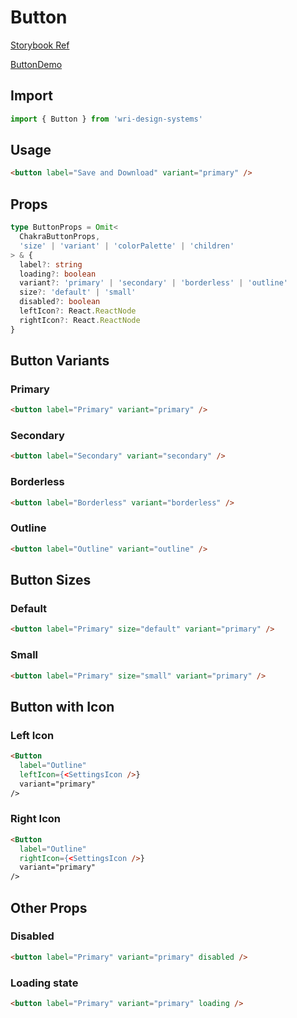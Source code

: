 # Button

[Storybook Ref](https://wri.github.io/wri-design-systems/?path=/docs/buttons-button--docs)

[ButtonDemo](https://github.com/wri/wri-design-systems/blob/main/src/components/Buttons/Button/ButtonDemo.tsx)

## Import

```js
import { Button } from 'wri-design-systems'
```

## Usage

```html
<button label="Save and Download" variant="primary" />
```

## Props

```ts
type ButtonProps = Omit<
  ChakraButtonProps,
  'size' | 'variant' | 'colorPalette' | 'children'
> & {
  label?: string
  loading?: boolean
  variant?: 'primary' | 'secondary' | 'borderless' | 'outline'
  size?: 'default' | 'small'
  disabled?: boolean
  leftIcon?: React.ReactNode
  rightIcon?: React.ReactNode
}
```

## Button Variants

### Primary

```html
<button label="Primary" variant="primary" />
```

### Secondary

```html
<button label="Secondary" variant="secondary" />
```

### Borderless

```html
<button label="Borderless" variant="borderless" />
```

### Outline

```html
<button label="Outline" variant="outline" />
```

## Button Sizes

### Default

```html
<button label="Primary" size="default" variant="primary" />
```

### Small

```html
<button label="Primary" size="small" variant="primary" />
```

## Button with Icon

### Left Icon

```html
<Button
  label="Outline"
  leftIcon={<SettingsIcon />}
  variant="primary"
/>
```

### Right Icon

```html
<Button
  label="Outline"
  rightIcon={<SettingsIcon />}
  variant="primary"
/>
```

## Other Props

### Disabled

```html
<button label="Primary" variant="primary" disabled />
```

### Loading state

```html
<button label="Primary" variant="primary" loading />
```
